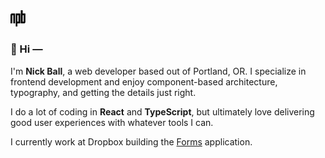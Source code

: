 <img src="./logo.svg" width="24px" />

### 👋 Hi —

I'm **Nick Ball**, a web developer based out of Portland, OR. I specialize in frontend development and enjoy component-based architecture, typography, and getting the details just right.

I do a lot of coding in **React** and **TypeScript**, but ultimately love delivering good user experiences with whatever tools I can. 

I currently work at Dropbox building the [Forms](https://www.hellosign.com/products/helloworks) application.
